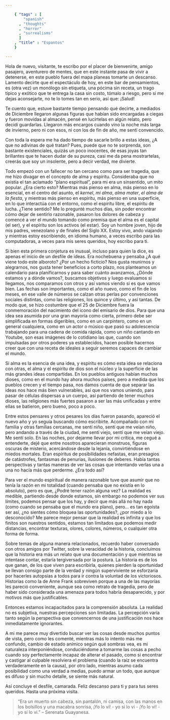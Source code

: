 ```yaml
--- 

    { "tags" : [
        "spanish"
      , "thoughts"
      , "horror"
      , "surrealisms"
      ]
    , "title" : "Espantos"
    }

--- 
```


Hola de nuevo, visitante, te escribo por el placer de bienvenirte,
amigo pasajero, aventurero de mentes, que en este instante pasa de vivir
a detenerse, en este pueblo fuera del mapa planeas tomarte un descanso.
Lamento decirte que el espectáculo de hoy, en este bar de pensamientos,
es (otra vez) un monólogo sin etiqueta, una pócima sin receta, un trago
típico y exótico que te entrega la casa sin costo, tómalo a riesgo,
pero si me dejas aconsejarte, no te lo tomes tan en serio, así que: ¡Salud!

Te cuento que, estuve bastante tiempo pensando qué decirte, a mediados
de Diciembre llegaron algunas figuras que habían sido encargadas a ciegas
y fueron movidas al almacén, pensé en lucírtelas en algún relato,
pero decidí guardarlas. Llegaron más encargos cuando vino la noche más larga
de invierno, pero ni con esos, ni con los de fin de año, me sentí convencido. 

Con toda la espera me ha dado tiempo de sacarle brillo a estas ideas,
¿A que no adivinas de qué tratan? Pues, puede que no te sorprenda,
son bastante existenciales, quizás un poco inocentes, de esas joyas
tan brillantes que te hacen dudar de su pureza, casi me da pena mostrartelas,
creerás que soy un insolente, pero a decir verdad, me divierte.

Todo empezó con un fallecer no tan cercano como para ser tragedia,
que me hizo divagar en el concepto de alma y espíritu. Consideraba que no
existía el tan aclamado “plano espiritual”, para mi era un sinsentido,
un mito popular. ¿Era cierto esto? Mientras más pienso en alma, más pienso
en lo esencial, en el centro del asunto, el _kernel_, _mi alma_, _alma mater_,
_el alma de la fiesta_, y mientras más pienso en espíritu, más pienso en una
superficie, en lo que interactúa con el entorno, como el espíritu libre,
el espíritu de lucha. ¿Tiene sentido? Me lo pregunté muchos días,
sin poder encontrar cómo dejar de sentirlo razonable, pasaron los dolores
de cabeza y comencé a ver el mundo tomando como premisa que el alma
es el capital (el ser), y el espíritu son los activos (el estar).
Soy un hombre joven, hijo de mis padres, venezolano y de finales del Siglo XX.
Estoy vivo, ando viajando y mientras estoy escribiendo, en idioma humano,
a veces escribo para las computadoras, a veces para mis seres queridos,
hoy escribo para ti.

Si bien esta primera conjetura es inusual, incluso para quien la dice,
es apenas el inicio de un desfile de ideas. Era nochebuena y pensaba
¿A qué viene todo este alboroto? ¿Por un hecho ficticio?
Nos gusta reunirnos y alegrarnos, nos gusta tener beneficios a corto plazo,
nos planteamos un calendario para planificarnos y para saber cuánto avanzamos,
¿Dónde estamos y a dónde vamos?, buscamos objetivos y luego evaluamos
si llegamos, nos comparamos con otros y así vamos viendo si es que vamos bien.
Las fechas son importantes, como el año nuevo, como el fin de los meses,
en ese valle de números se calzan otras perlas por convenciones sociales
distintas, como las religiones, los quince y último, y así tantas.
De modo que, se hizo costumbre que el 25 de Diciembre fuera la conmemoración
del nacimiento del icono del emisario de dios. Para que una idea sea asumida
por una gran mayoría como cierta, primero debe ser simplificada en formas
digeribles, como en un carpintero, como en un general cualquiera,
como en un actor o músico que pasó su adolescencia trabajando
para una cadena de comida rápida, como un niño cantando en Youtube,
son esas imágenes de lo cotidiano las que, cuando son impulsadas
por otros poderes ya establecidos, hacen posible hacernos creer
que con una receta de ideales a seguir seremos capaces de cambiar el mundo.

Si alma es la esencia de una idea, y espíritu es cómo esta idea
se relaciona con otras, el alma y el espíritu de dios son el núcleo
y la superficie de las más grandes ideas compartidas.
En los pueblos antiguos habían muchos dioses, como en el mundo
hay ahora muchos países, pero a medida que los pueblos crecen y el tiempo pasa,
nos damos cuenta de que separar las ideas nos hace más bien vulnerables,
así que nos vamos uniendo, para pasar de células dispersas a un cuerpo,
así partiendo de tener muchos dioses, las religiones más fuertes pasaron
a ser las más unificadas y entre ellas se batieron, pero bueno, poco a poco.

Entre estos pensares y otros pesares los días fueron pasando,
apareció el nuevo año y yo seguía buscando cómo escribirte.
Acompañado con mi familia y otras familias cercanas, me sentí niño,
sentí que me veían niño, pero andando a través de la ciudad, me sentí viejo,
sentí que me veían viejo. Me sentí solo. En las noches, por dejarme llevar
por mi crítica, me cegué a entenderte, dejé que entre nosotros
aparecieran monstruos, figuras oscuras de misterio, acercándose
desde la lejanía, convirtiéndose en miedos mortales. Eran espíritus
de posibilidades nefastas, eran presagios de catástrofes,
fantasmas de penurias, ilusiones de deberes. Había tantas perspectivas
y tantas maneras de ver las cosas que intentando verlas una a una
no hacía más que perderme. ¿Era todo así?

Para ver el mundo espiritual de manera razonable tuve que asumir que no tenía
la razón en mi totalidad (cuando pensaba que no existía en lo absoluto),
pero es que, ¿Podré tener razón alguna vez? La realidad es medible,
partiendo desde donde estamos, sin embargo no podemos ver sus límites,
podemos pensar que los hay, y decir que más allá no hay nada (como cuando
se pensaba que el mundo era plano), pero... es tan egoísta ser así,
¿no sientes cómo bloquea las oportunidades?, ¿por miedo a lo desconocido?
Me parece mejor pensar que la realidad es infinita y que los finitos
son nuestros sentidos, estamos tan limitados que podemos medir distancias,
encontrar texturas, olores, colores, números, o cualquier otra forma de forma.

Sobre temas de alguna manera relacionados, recuerdo haber conversado
con otros amigos por Twitter, sobre la veracidad de la historia,
concluimos que la historia era más un relato que una documentación
y que mientras se intentase contar, estaría tergiversada por la postura.
La historia es de los que ganan, de los que viven para escribirla,
quienes pierden la oportunidad se llevan consigo parte de la verdad
y ningún superviviente se esforzaría por hacerles autopsias a todos
para ir contra la voluntad de los victoriosos. Historias como la de
Anne Frank sobreviven porque a una de las mayorías les pareció conveniente,
aunque sea como retrato de tragedia, pero de haber sido considerada
una amenaza para todos habría desaparecido, y por motivos más que justificables.

Entonces estamos incapacitados para la comprensión absoluta.
La realidad no es subjetiva, nuestras percepciones son limitadas.
La percepción varía tanto según la perspectiva que convencernos
de una justificación nos hace inmediatamente ignorantes.

A mi me parece muy divertido buscar ver las cosas desde muchos puntos de vista,
pero como les comenté, mientras más lo intento más me confundo,
cambio de estado anímico según qué sombras vea, es mi naturaleza
interponiéndose, conduciéndome a tomarme las cosas a pecho cuando soy
perfectamente incapaz de alterar el pasado, como si encontrar y castigar
al culpable resolviera el problema (cuando la raíz se encuentra verdaderamente
en la causa), por otro lado, mientras asumo cada posibilidad como una
verdad a medias, puedo armar un todo, que aunque es difuso y sin mucho detalle,
se siente más natural.

Así concluye el desfile, camarada.
Feliz descanso para ti y para tus seres queridos.
Hasta una próxima visita.

>   “Era un muerto sin cabeza, sin pantalón, ni camisa,
    con las manos en los bolsillos y una macabra sonrisa,
    ¡Yo lo vi! - yo sí lo vi - ¡Yo lo vi! - yo sí lo vi.”
    &ndash; Serenata Guayanesa.
